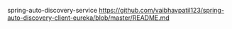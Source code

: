 spring-auto-discovery-service
https://github.com/vaibhavpatil123/spring-auto-discovery-client-eureka/blob/master/README.md

